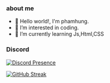 ### about me
- 👋 Hello world!, I'm phamhung.
- 👀 I’m interested in coding.
- 🌱 I’m currently learning Js,Html,CSS


### Discord
[![Discord Presence](https://lanyard.cnrad.dev/api/869473483615264768)](https://discord.com/users/869473483615264768)


[![GitHub Streak](http://github-readme-streak-stats.herokuapp.com?user=idkmynamevn&theme=dark&background=000000)](https://git.io/streak-stats)
